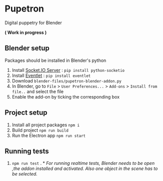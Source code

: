 # Pupetron
Digital puppetry for Blender

**( Work in progress )**

## Blender setup

Packages should be installed in Blender's python

1. Install [Socket.IO Server](https://python-socketio.readthedocs.io/en/latest/server.html) : `pip install python-socketio` 
2. Install [Eventlet](http://eventlet.net/) : `pip install eventlet` 
3. Download `blender-files/pupetron-blender-addon.py`
4. In Blender, go to `File` > `User Preferences...` > `Add-ons` > `Install from file..` and select the file
5. Enable the add-on by ticking the corresponding box

## Project setup

1. Install all project packages `npm i`
2. Build project `npm run build`
3. Run the Electron app `npm run start` 

## Running tests

1. `npm run test` . * *For running realtime tests, Blender needs to be open ,the addon installed and activated. Also one object in the scene has to be selected.*